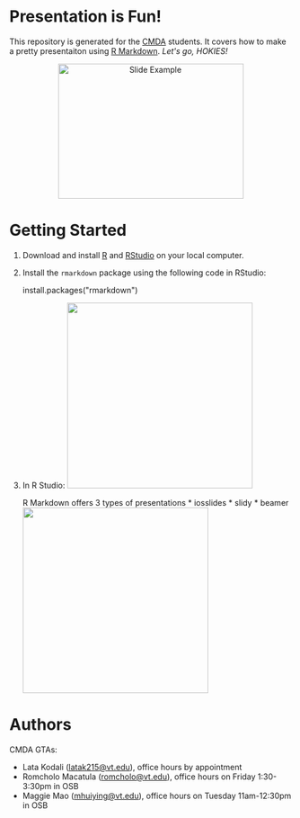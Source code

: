 # Presentation is Fun!
This repository is generated for the [CMDA](http://www.math.vt.edu/people/embree/cmda4864/) students. It covers how to make a pretty presentaiton using [R Markdown](https://rmarkdown.rstudio.com/). 
*Let's go, HOKIES!*

<p align="center">
<img src="https://github.com/mhuiying/CMDA-capstone_PresentationIsFun/blob/master/img/RMarkdown_Beamer_preview.PNG" width="330" height="240" title="Slide Example">
</p>

# Getting Started
1. Download and install [R](https://www.r-project.org/) and [RStudio](https://www.rstudio.com/) on your local computer. 
2. Install the `rmarkdown` package using the following code in RStudio:

    install.packages("rmarkdown")
    
3. In R Studio:
    <img src="https://github.com/mhuiying/CMDA-capstone_PresentationIsFun/blob/master/img/1.png" width="330">

    R Markdown offers 3 types of presentations
        * iosslides
        * slidy
        * beamer
        <img src="https://github.com/mhuiying/CMDA-capstone_PresentationIsFun/blob/master/img/2.png" width="330">


# Authors
CMDA GTAs:
* Lata Kodali (latak215@vt.edu), office hours by appointment 
* Romcholo Macatula (romcholo@vt.edu), office hours on Friday 1:30-3:30pm in OSB
* Maggie Mao (mhuiying@vt.edu), office hours on Tuesday 11am-12:30pm in OSB
